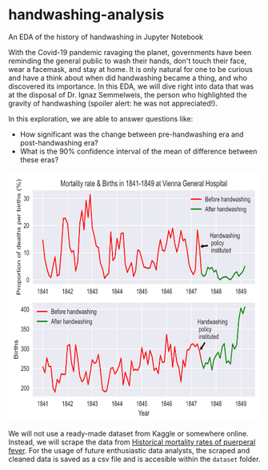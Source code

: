 # handwashing-analysis
An EDA of the history of handwashing in Jupyter Notebook

With the Covid-19 pandemic ravaging the planet, governments have been reminding the general public to wash their hands, don't touch their face, wear a facemask, and stay at home. It is only natural for one to be curious and have a think about when did handwashing became a thing, and who discovered its importance. In this EDA, we will dive right into data that was at the disposal of Dr. Ignaz Semmelweis, the person who highlighted the gravity of handwashing (spoiler alert: he was not appreciated!).

In this exploration, we are able to answer questions like:
- How significant was the change between pre-handwashing era and post-handwashing era?
- What is the 90% confidence interval of the mean of difference between these eras?

<!--[image](/plots/figure2.png?raw=true)-->

<img src="https://github.com/salfaris/data-analysis/blob/master/handwashing-analysis/plots/figure2.png" alt="image" width="695" height="500">

We will not use a ready-made dataset from Kaggle or somewhere online. Instead, we will scrape the data from <a href='https://en.wikipedia.org/wiki/Historical_mortality_rates_of_puerperal_fever'>Historical mortality rates of puerperal fever</a>. For the usage of future enthusiastic data analysts, the scraped and cleaned data is saved as a csv file and is accesible within the `dataset` folder.
